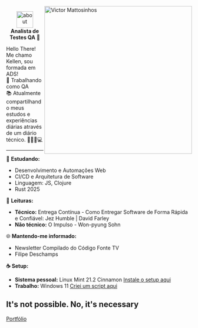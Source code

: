 <img src="https://user-images.githubusercontent.com/19178806/214409488-f5766f93-4ac8-4bda-afa0-6808ee58b6e8.png" min-width="400px" max-width="400px" width="400px" align="right" alt="Victor Mattosinhos">

<p align="center">
<img width="45" alt="about" src="https://user-images.githubusercontent.com/19178806/211726037-f8d0d80a-81b0-4dcf-aa98-a91b99ca06fa.gif"><br><strong>Analista de Testes QA 🐞</strong></p>

Hello There! Me chamo Kellen, sou formada em ADS!</br>
🔭 Trabalhando como QA</br>
📚 Atualmente compartilhando meus estudos e experiências diárias através de um diário técnico. 👩🏼‍💜💻

---

🌱 **Estudando:**

- Desenvolvimento e Automações Web
- CI/CD e Arquitetura de Software
- Linguagem: JS, Clojure
- Rust 2025

📖 **Leituras:**

- **Técnico:** Entrega Contínua - Como Entregar Software de Forma Rápida e Confiável: Jez Humble | David Farley
- **Não técnico:** O Impulso - Won-pyung Sohn

🌐 **Mantendo-me informado:**

- Newsletter Compilado do Código Fonte TV
- Filipe Deschamps

**☕ Setup:**

- **Sistema pessoal:** Linux Mint 21.2 Cinnamon [Instale o setup aqui](https://github.com/kellen-xavier/setup-linux)
- **Trabalho:** Windows 11 [Criei um script aqui](https://github.com/kellen-xavier/scripts-config-windows)

## It's not possible. No, it's necessary

[Portfólio](https://github.com/kellen-xavier/portfolio-pageview)
